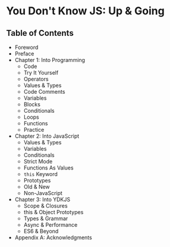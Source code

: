 # You Don't Know JS: Up & Going

## Table of Contents

-   Foreword
-   Preface
-   Chapter 1: Into Programming
    -   Code
    -   Try It Yourself
    -   Operators
    -   Values & Types
    -   Code Comments
    -   Variables
    -   Blocks
    -   Conditionals
    -   Loops
    -   Functions
    -   Practice
-   Chapter 2: Into JavaScript
    -   Values & Types
    -   Variables
    -   Conditionals
    -   Strict Mode
    -   Functions As Values
    -   `this` Keyword
    -   Prototypes
    -   Old & New
    -   Non-JavaScript
-   Chapter 3: Into YDKJS
    -   Scope & Closures
    -   this & Object Prototypes
    -   Types & Grammar
    -   Async & Performance
    -   ES6 & Beyond
-   Appendix A: Acknowledgments
